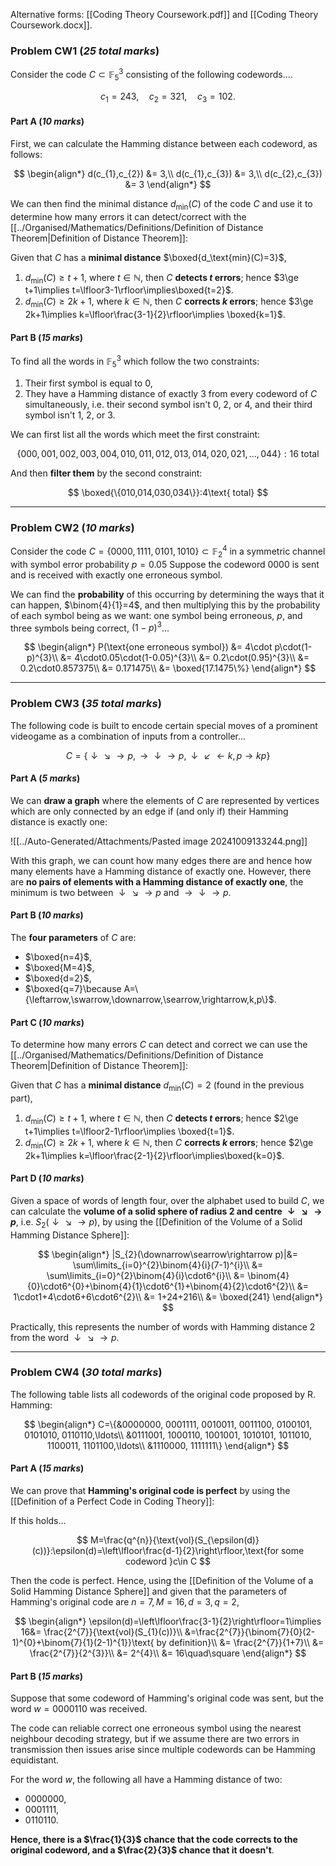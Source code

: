 Alternative forms: [[Coding Theory Coursework.pdf]] and [[Coding Theory Coursework.docx]].

### Problem CW1 (*25 total marks*)

Consider the code $C\subset \mathbb{F}_{5}^{3}$ consisting of the following codewords....

$$
c_{1}=243,\quad c_{2}=321,\quad c_{3}=102.
$$

#### Part A (*10 marks*)

First, we can calculate the Hamming distance between each codeword, as follows:

$$
\begin{align*}
d(c_{1},c_{2}) &= 3,\\
d(c_{1},c_{3}) &= 3,\\
d(c_{2},c_{3}) &= 3
\end{align*}
$$

We can then find the minimal distance $d_\text{min}(C)$ of the code $C$ and use it to determine how many errors it can detect/correct with the [[../Organised/Mathematics/Definitions/Definition of Distance Theorem|Definition of Distance Theorem]]:

Given that $C$ has a **minimal distance** $\boxed{d_\text{min}(C)=3}$,

1. $d_{\text{min}}(C)\ge t+1$, where $t\in \mathbb{N}$, then $C$ **detects $t$ errors**; hence $3\ge t+1\implies t=\lfloor3-1\rfloor\implies\boxed{t=2}$.
2. $d_{\text{min}}(C)\ge 2k+1$, where $k\in \mathbb{N}$, then $C$ **corrects $k$ errors**; hence $3\ge 2k+1\implies k=\lfloor\frac{3-1}{2}\rfloor\implies \boxed{k=1}$.

#### Part B (*15 marks*)

To find all the words in $\mathbb{F}_{5}^{3}$ which follow the two constraints:

1. Their first symbol is equal to $0$, 
2. They have a Hamming distance of exactly $3$ from every codeword of $C$ simultaneously, i.e. their second symbol isn't $0$, $2$, or $4$, and their third symbol isn't $1$, $2$, or $3$.

We can first list all the words which meet the first constraint:

$$
\{000,001,002,003,004,010,011,012,013,014,020,021,\ldots,044\}:16\text{ total}
$$

And then **filter them** by the second constraint:

$$
\boxed{\{010,014,030,034\}}:4\text{ total}
$$

---

### Problem CW2 (*10 marks*)

Consider the code $C=\{0000,1111,0101,1010\}\subset \mathbb{F}_{2}^{4}$ in a symmetric channel with symbol error probability $p=0.05$ Suppose the codeword $0000$ is sent and is received with exactly one erroneous symbol.

We can find the **probability** of this occurring by determining the ways that it can happen, $\binom{4}{1}=4$, and then multiplying this by the probability of each symbol being as we want: one symbol being erroneous, $p$, and three symbols being correct, $(1-p)^{3}$...

$$
\begin{align*}
P(\text{one erroneous symbol}) &= 4\cdot p\cdot(1-p)^{3}\\
&= 4\cdot0.05\cdot(1-0.05)^{3}\\
&= 0.2\cdot(0.95)^{3}\\
&= 0.2\cdot0.857375\\
&= 0.171475\\
&= \boxed{17.1475\%}
\end{align*}
$$

---

### Problem CW3 (*35 total marks*)

The following code is built to encode certain special moves of a prominent videogame as a combination of inputs from a controller...

$$
C=\{\downarrow\searrow\rightarrow p,\rightarrow\downarrow\rightarrow p,\downarrow\swarrow\leftarrow k, p\rightarrow kp\}
$$

#### Part A (*5 marks*)

We can **draw a graph** where the elements of $C$ are represented by vertices which are only connected by an edge if (and only if) their Hamming distance is exactly one:

![[../Auto-Generated/Attachments/Pasted image 20241009133244.png]]

With this graph, we can count how many edges there are and hence how many elements have a Hamming distance of exactly one. However, there are **no pairs of elements with a Hamming distance of exactly one**, the minimum is two between $\downarrow\searrow\rightarrow p$ and $\rightarrow\downarrow\rightarrow p$.

#### Part B (*10 marks*)

The **four parameters** of $C$ are:

- $\boxed{n=4}$,
- $\boxed{M=4}$,
- $\boxed{d=2}$,
- $\boxed{q=7}\because A=\{\leftarrow,\swarrow,\downarrow,\searrow,\rightarrow,k,p\}$.

#### Part C (*10 marks*)

To determine how many errors $C$ can detect and correct we can use the [[../Organised/Mathematics/Definitions/Definition of Distance Theorem|Definition of Distance Theorem]]:

Given that $C$ has a **minimal distance** $d_\text{min}(C)=2$ (found in the previous part),

1. $d_{\text{min}}(C)\ge t+1$, where $t\in \mathbb{N}$, then $C$ **detects $t$ errors**; hence $2\ge t+1\implies t=\lfloor2-1\rfloor\implies \boxed{t=1}$.
2. $d_{\text{min}}(C)\ge 2k+1$, where $k\in \mathbb{N}$, then $C$ **corrects $k$ errors**; hence $2\ge 2k+1\implies k=\lfloor\frac{2-1}{2}\rfloor\implies\boxed{k=0}$.

#### Part D (*10 marks*)

Given a space of words of length four, over the alphabet used to build $C$, we can calculate the **volume of a solid sphere of radius $2$ and centre $\downarrow\searrow\rightarrow p$**, i.e. $S_{2}(\downarrow\searrow\rightarrow p)$, by using the [[Definition of the Volume of a Solid Hamming Distance Sphere]]:

$$
\begin{align*}
|S_{2}(\downarrow\searrow\rightarrow p)|&= \sum\limits_{i=0}^{2}\binom{4}{i}(7-1)^{i}\\
&= \sum\limits_{i=0}^{2}\binom{4}{i}\cdot6^{i}\\
&= \binom{4}{0}\cdot6^{0}+\binom{4}{1}\cdot6^{1}+\binom{4}{2}\cdot6^{2}\\
&= 1\cdot1+4\cdot6+6\cdot6^{2}\\
&= 1+24+216\\
&= \boxed{241}
\end{align*}
$$

Practically, this represents the number of words with Hamming distance 2 from the word $\downarrow\searrow\rightarrow p$.

---

### Problem CW4 (*30 total marks*)

The following table lists all codewords of the original code proposed by R. Hamming:

$$
\begin{align*}
C=\{&0000000, 0001111, 0010011, 0011100, 0100101, 0101010, 0110110,\ldots\\
&0111001, 1000110, 1001001, 1010101, 1011010, 1100011, 1101100,\ldots\\
&1110000, 1111111\}
\end{align*}
$$

#### Part A (*15 marks*)

We can prove that **Hamming's original code is perfect** by using the [[Definition of a Perfect Code in Coding Theory]]:

If this holds...

$$
M=\frac{q^{n}}{\text{vol}(S_{\epsilon(d)}(c))}:\epsilon(d)=\left\lfloor\frac{d-1}{2}\right\rfloor,\text{for some codeword }c\in C
$$

Then the code is perfect. Hence, using the [[Definition of the Volume of a Solid Hamming Distance Sphere]] and given that the parameters of Hamming's original code are $n=7,M=16,d=3,q=2$,

$$
\begin{align*}
\epsilon(d)=\left\lfloor\frac{3-1}{2}\right\rfloor=1\implies 16&= \frac{2^{7}}{\text{vol}(S_{1}(c))}\\
&=\frac{2^{7}}{\binom{7}{0}(2-1)^{0}+\binom{7}{1}(2-1)^{1}}\text{ by definition}\\
&= \frac{2^{7}}{1+7}\\
&= \frac{2^{7}}{2^{3}}\\
&= 2^{4}\\
&= 16\quad\square
\end{align*}
$$

#### Part B (*15 marks*)

Suppose that some codeword of Hamming's original code was sent, but the word $w=0000110$ was received.

The code can reliable correct one erroneous symbol using the nearest neighbour decoding strategy, but if we assume there are two errors in transmission then issues arise since multiple codewords can be Hamming equidistant.

For the word $w$, the following all have a Hamming distance of two:

- $0000000$,
- $0001111$,
- $0110110$.

**Hence, there is a $\frac{1}{3}$ chance that the code corrects to the original codeword, and a $\frac{2}{3}$ chance that it doesn't**.